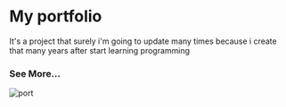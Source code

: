 <h1>My portfolio</h1>

It's a project that surely i'm going to update many times because i create that
many years after start learning programming


<h3>See More...</h3>


   
![port](https://github.com/user-attachments/assets/67c8ee5a-93e7-43ef-9e48-20aff706a755)
